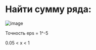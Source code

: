 # Найти сумму ряда:
![image](https://github.com/v131v/lvl_up/assets/38984424/ce1d407f-e50e-417d-86d3-84a7381be95f)

Точность eps = 1^-5

0.05 < x < 1
